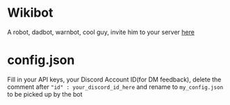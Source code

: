 # Wikibot
A robot, dadbot, warnbot, cool guy, invite him to your server [here](https://discord.com/oauth2/authorize?client_id=720738328714018816&permissions=379968&scope=bot "Invite WikiBot")

# config.json
Fill in your API keys, your Discord Account ID(for DM feedback), delete the comment after `"id" : your_discord_id_here` and rename to `my_config.json` to be picked up by the bot
